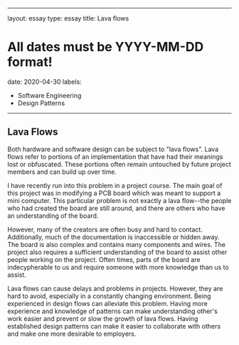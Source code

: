 
---
layout: essay
type: essay
title: Lava flows
# All dates must be YYYY-MM-DD format!
date: 2020-04-30
labels:
  - Software Engineering
  - Design Patterns
---

## Lava Flows
Both hardware and software design can be subject to "lava flows". Lava flows refer to portions of an implementation that have had their meanings lost or obfuscated. These portions often remain untouched by future project members and can build up over time. 

I have recently run into this problem in a project course. The main goal of this project was in modifying a PCB board which was meant to support a mini computer. This particular problem is not exactly a lava flow--the people who had created the board are still around, and there are others who have an understanding of the board. 

However, many of the creators are often busy and hard to contact. Additionally, much of the documentation is inaccessible or hidden away. The board is also complex and contains many components and wires. The project also requires a sufficient understanding of the board to assist other people working on the project. Often times, parts of the board are indecypherable to us and require someone with more knowledge than us to assist. 

Lava flows can cause delays and problems in projects. However, they are hard to avoid, especially in a constantly changing environment. Being experienced in design flows can alleviate this problem. Having more experience and knowledge of patterns can make understanding other's work easier and prevent or slow the growth of lava flows. Having established design patterns can make it easier to collaborate with others and make one more desirable to employers.
